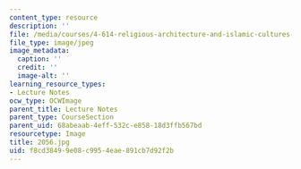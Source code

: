 ```yaml
---
content_type: resource
description: ''
file: /media/courses/4-614-religious-architecture-and-islamic-cultures-fall-2002/f8cd38499e08c9954eae891cb7d92f2b_2056.jpg
file_type: image/jpeg
image_metadata:
  caption: ''
  credit: ''
  image-alt: ''
learning_resource_types:
- Lecture Notes
ocw_type: OCWImage
parent_title: Lecture Notes
parent_type: CourseSection
parent_uid: 68abeaab-4eff-532c-e858-18d3ffb567bd
resourcetype: Image
title: 2056.jpg
uid: f8cd3849-9e08-c995-4eae-891cb7d92f2b
---
```

